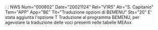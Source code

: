  :  : NWS Num="000602" Date="20021124" Rel="V1R5" Atr="S. Capitanio" Tem="APP" App="B£" Tit="Traduzione opzioni di B£MENU" Sts="20"
E' stata aggiunta l'opzione T Traduzione al programma B£MENU, per agevolare la traduzione delle voci presenti nelle tabelle MEAxx
